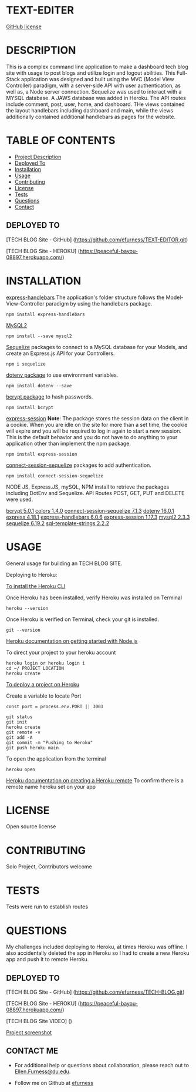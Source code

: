 # TEXT-EDITER

[GitHub license](https://img.shields.io/badge/license-undefined-blue.svg)

# DESCRIPTION 

This is a complex command line application to make a dashboard tech blog site with usage to post blogs and utilize login and logout abilities.  This Full-Stack application was designed and built using the MVC (Model View Controller) paradigm, with a server-side API with user authentication, as well as, a Node server connection.  Sequelize was used to interact with a MYSQL database.  A JAWS database was added in Heroku. The API routes include comment, post, user, home, and dashboard.  THe views contained the layout handlebars including dashboard and main, while the views additionally contained additional handlebars as pages for the website.  

# TABLE OF CONTENTS 

  - [Project Description](#project-description)
  - [Deployed To ](#deployed-to)
  - [Installation](#installation)
  - [Usage](#usage)
  - [Contributing](#contributing)
  - [License](#license)
  - [Tests](#tests)
  - [Questions](#questions)
  - [Contact](#contact-me)


## DEPLOYED TO

[TECH BLOG Site - GitHub] (https://github.com/efurness/TEXT-EDITOR.git)

[TECH BLOG Site - HEROKU] (https://peaceful-bayou-08897.herokuapp.com/)

# INSTALLATION 

[express-handlebars](https://www.npmjs.com/package/express-handlebars) The application's folder structure follows the Model-View-Controller paradigm by using the handlebars package.

```
npm install express-handlebars
```

[MySQL2](https://www.npmjs.com/package/mysql2)

```
npm install --save mysql2
```

[Sequelize](https://www.npmjs.com/package/sequelize) packages to connect to a MySQL database for your Models, and create an Express.js API for your Controllers.

```
npm i sequelize
```

[dotenv package](https://www.npmjs.com/package/dotenv) to use environment variables.

```
npm install dotenv --save
```

[bcrypt package](https://www.npmjs.com/package/bcrypt) to hash passwords.

```
npm install bcrypt
```

[express-session](https://www.npmjs.com/package/express-session) **Note**: The package stores the
session data on the client in a cookie. When you are idle on the site for more than a set time, the
cookie will expire and you will be required to log in again to start a new session. This is the
default behavior and you do not have to do anything to your application other than implement the npm
package.

```
npm install express-session
```

[connect-session-sequelize](https://www.npmjs.com/package/connect-session-sequelize) packages to add authentication.

```
npm install connect-session-sequelize
```

NODE JS, Express.JS, mySQL, NPM install to retrieve the packages including DotEnv and Sequelize.  API Routes POST, GET, PUT and DELETE were used. 

[bcrypt 5.0.1](https://www.npmjs.com/package/bcrypt)
[colors 1.4.0](https://www.npmjs.com/package/colors)
[connect-session-sequelize 7.1.3](https://www.npmjs.com/package/connect-session-sequelize)
[dotenv 16.0.1](https://www.npmjs.com/package/dotenv)
[express 4.18.1](https://expressjs.com/)
[express-handlebars 6.0.6](https://www.npmjs.com/package/express-handlebars)
[express-session 1.17.3](https://www.npmjs.com/package/express-session)
[mysql2 2.3.3](https://www.npmjs.com/package/mysql2)
[sequelize 6.19.2](https://sequelize.org/docs/v6/getting-started/)
[sql-template-strings 2.2.2](https://www.npmjs.com/package/sql-template-strings)

# USAGE 

General usage for building an TECH BLOG SITE.

Deploying to Heroku:

[To install the Heroku CLI](https://coding-boot-camp.github.io/full-stack/heroku/how-to-install-the-heroku-cli)

Once Heroku has been installed, verify Heroku was installed on Terminal

```
heroku --version
```

Once Heroku is verified on Terminal, check your git is installed.

```
git --version
```

[Heroku documentation on getting started with Node.js](https://devcenter.heroku.com/articles/getting-started-with-nodejs?singlepage=true)

To direct your project to your heroku account

```
heroku login or heroku login i
cd ~/ PROJECT LOCATION
heroku create
```

[To deploy a project on Heroku](https://coding-boot-camp.github.io/full-stack/heroku/heroku-deployment-guide)

Create a variable to locate Port

```
const port = process.env.PORT || 3001
```

```Terminal
git status
git init
heroku create
git remote -v
git add -A
git commit -m "Pushing to Heroku"
git push heroku main
```

To open the application from the terminal

```
heroku open
```

[Heroku documentation on creating a Heroku remote](https://devcenter.heroku.com/articles/git#creating-a-heroku-remote)
To confirm there is a remote name heroku set on your app
 
# LICENSE 

Open source license

# CONTRIBUTING 

Solo Project, Contributors welcome

# TESTS 

Tests were run to establish routes
 
# QUESTIONS 

My challenges included deploying to Heroku, at times Heroku was offline.  I also accidentally deleted the app in Heroku so I had to create a new Heroku app and push it to remote Heroku.  

## DEPLOYED TO

[TECH BLOG Site - GitHub] (https://github.com/efurness/TECH-BLOG.git)

[TECH BLOG Site - HEROKU] (https://peaceful-bayou-08897.herokuapp.com/)

[TECH BLOG Site VIDEO] () 
 

[Project screenshot](tech_blog_screenshot.png) 

## CONTACT ME

* For additional help or questions about collaboration, please reach out to Ellen.Furness@du.edu.

* Follow me on Github at [efurness](http://github.com/efurness)


